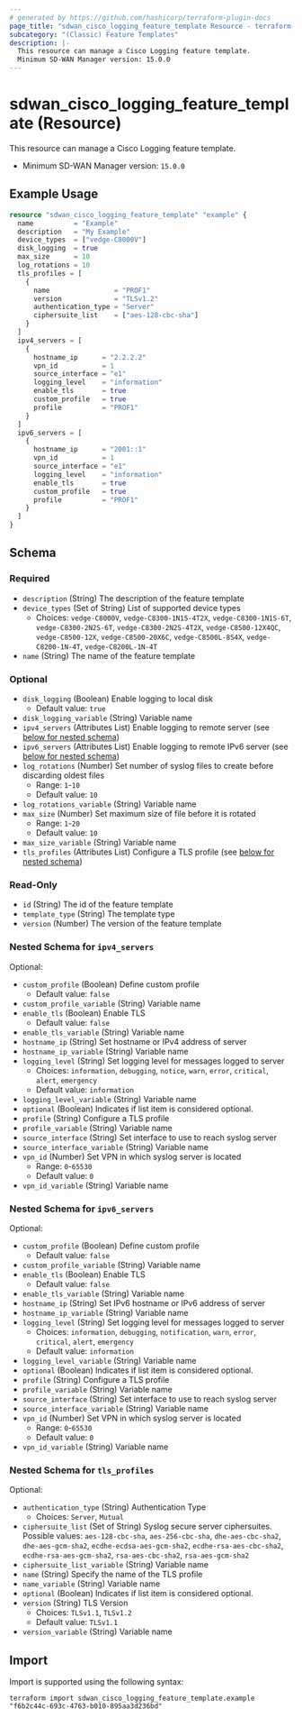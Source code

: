 ```yaml
---
# generated by https://github.com/hashicorp/terraform-plugin-docs
page_title: "sdwan_cisco_logging_feature_template Resource - terraform-provider-sdwan"
subcategory: "(Classic) Feature Templates"
description: |-
  This resource can manage a Cisco Logging feature template.
  Minimum SD-WAN Manager version: 15.0.0
---
```


# sdwan_cisco_logging_feature_template (Resource)

This resource can manage a Cisco Logging feature template.
  - Minimum SD-WAN Manager version: `15.0.0`

## Example Usage

```terraform
resource "sdwan_cisco_logging_feature_template" "example" {
  name          = "Example"
  description   = "My Example"
  device_types  = ["vedge-C8000V"]
  disk_logging  = true
  max_size      = 10
  log_rotations = 10
  tls_profiles = [
    {
      name                = "PROF1"
      version             = "TLSv1.2"
      authentication_type = "Server"
      ciphersuite_list    = ["aes-128-cbc-sha"]
    }
  ]
  ipv4_servers = [
    {
      hostname_ip      = "2.2.2.2"
      vpn_id           = 1
      source_interface = "e1"
      logging_level    = "information"
      enable_tls       = true
      custom_profile   = true
      profile          = "PROF1"
    }
  ]
  ipv6_servers = [
    {
      hostname_ip      = "2001::1"
      vpn_id           = 1
      source_interface = "e1"
      logging_level    = "information"
      enable_tls       = true
      custom_profile   = true
      profile          = "PROF1"
    }
  ]
}
```

<!-- schema generated by tfplugindocs -->
## Schema

### Required

- `description` (String) The description of the feature template
- `device_types` (Set of String) List of supported device types
  - Choices: `vedge-C8000V`, `vedge-C8300-1N1S-4T2X`, `vedge-C8300-1N1S-6T`, `vedge-C8300-2N2S-6T`, `vedge-C8300-2N2S-4T2X`, `vedge-C8500-12X4QC`, `vedge-C8500-12X`, `vedge-C8500-20X6C`, `vedge-C8500L-8S4X`, `vedge-C8200-1N-4T`, `vedge-C8200L-1N-4T`
- `name` (String) The name of the feature template

### Optional

- `disk_logging` (Boolean) Enable logging to local disk
  - Default value: `true`
- `disk_logging_variable` (String) Variable name
- `ipv4_servers` (Attributes List) Enable logging to remote server (see [below for nested schema](#nestedatt--ipv4_servers))
- `ipv6_servers` (Attributes List) Enable logging to remote IPv6 server (see [below for nested schema](#nestedatt--ipv6_servers))
- `log_rotations` (Number) Set number of syslog files to create before discarding oldest files
  - Range: `1`-`10`
  - Default value: `10`
- `log_rotations_variable` (String) Variable name
- `max_size` (Number) Set maximum size of file before it is rotated
  - Range: `1`-`20`
  - Default value: `10`
- `max_size_variable` (String) Variable name
- `tls_profiles` (Attributes List) Configure a TLS profile (see [below for nested schema](#nestedatt--tls_profiles))

### Read-Only

- `id` (String) The id of the feature template
- `template_type` (String) The template type
- `version` (Number) The version of the feature template

<a id="nestedatt--ipv4_servers"></a>
### Nested Schema for `ipv4_servers`

Optional:

- `custom_profile` (Boolean) Define custom profile
  - Default value: `false`
- `custom_profile_variable` (String) Variable name
- `enable_tls` (Boolean) Enable TLS
  - Default value: `false`
- `enable_tls_variable` (String) Variable name
- `hostname_ip` (String) Set hostname or IPv4 address of server
- `hostname_ip_variable` (String) Variable name
- `logging_level` (String) Set logging level for messages logged to server
  - Choices: `information`, `debugging`, `notice`, `warn`, `error`, `critical`, `alert`, `emergency`
  - Default value: `information`
- `logging_level_variable` (String) Variable name
- `optional` (Boolean) Indicates if list item is considered optional.
- `profile` (String) Configure a TLS profile
- `profile_variable` (String) Variable name
- `source_interface` (String) Set interface to use to reach syslog server
- `source_interface_variable` (String) Variable name
- `vpn_id` (Number) Set VPN in which syslog server is located
  - Range: `0`-`65530`
  - Default value: `0`
- `vpn_id_variable` (String) Variable name


<a id="nestedatt--ipv6_servers"></a>
### Nested Schema for `ipv6_servers`

Optional:

- `custom_profile` (Boolean) Define custom profile
  - Default value: `false`
- `custom_profile_variable` (String) Variable name
- `enable_tls` (Boolean) Enable TLS
  - Default value: `false`
- `enable_tls_variable` (String) Variable name
- `hostname_ip` (String) Set IPv6 hostname or IPv6 address of server
- `hostname_ip_variable` (String) Variable name
- `logging_level` (String) Set logging level for messages logged to server
  - Choices: `information`, `debugging`, `notification`, `warn`, `error`, `critical`, `alert`, `emergency`
  - Default value: `information`
- `logging_level_variable` (String) Variable name
- `optional` (Boolean) Indicates if list item is considered optional.
- `profile` (String) Configure a TLS profile
- `profile_variable` (String) Variable name
- `source_interface` (String) Set interface to use to reach syslog server
- `source_interface_variable` (String) Variable name
- `vpn_id` (Number) Set VPN in which syslog server is located
  - Range: `0`-`65530`
  - Default value: `0`
- `vpn_id_variable` (String) Variable name


<a id="nestedatt--tls_profiles"></a>
### Nested Schema for `tls_profiles`

Optional:

- `authentication_type` (String) Authentication Type
  - Choices: `Server`, `Mutual`
- `ciphersuite_list` (Set of String) Syslog secure server ciphersuites. Possible values: `aes-128-cbc-sha`, `aes-256-cbc-sha`, `dhe-aes-cbc-sha2`, `dhe-aes-gcm-sha2`, `ecdhe-ecdsa-aes-gcm-sha2`, `ecdhe-rsa-aes-cbc-sha2`, `ecdhe-rsa-aes-gcm-sha2`, `rsa-aes-cbc-sha2`, `rsa-aes-gcm-sha2`
- `ciphersuite_list_variable` (String) Variable name
- `name` (String) Specify the name of the TLS profile
- `name_variable` (String) Variable name
- `optional` (Boolean) Indicates if list item is considered optional.
- `version` (String) TLS Version
  - Choices: `TLSv1.1`, `TLSv1.2`
  - Default value: `TLSv1.1`
- `version_variable` (String) Variable name

## Import

Import is supported using the following syntax:

```shell
terraform import sdwan_cisco_logging_feature_template.example "f6b2c44c-693c-4763-b010-895aa3d236bd"
```
